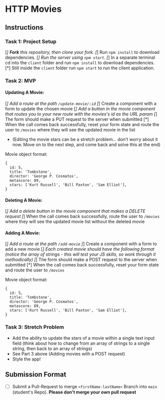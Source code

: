 # HTTP Movies

## Instructions

### Task 1: Project Setup 

[*] **Fork** this repository, then clone your fork.
[*] Run `npm install` to download dependencies.
[*] Run the server using `npm start`.
[*] In a separate terminal cd into the `client` folder and run `npm install` to download dependencies.
[*] Still inside the `client` folder run `npm start` to run the client application.

### Task 2: MVP

#### Updating A Movie:

[*] Add a route at the path `/update-movie/:id`
[*] Create a component with a form to update the chosen movie
[*] Add a button in the movie component that routes you to your new route with the movies's id as the URL param
[*] The form should make a PUT request to the server when submitted
[*] When the call comes back successfully, reset your form state and route the user to `/movies` where they will see the updated movie in the list
- (Editing the movie stars can be a stretch problem... don't worry about it now. Move on to the next step, and come back and solve this at the end)

Movie object format:

```
{
  id: 5,
  title: 'Tombstone',
  director: 'George P. Cosmatos',
  metascore: 89,
  stars: ['Kurt Russell', 'Bill Paxton', 'Sam Elliot'],
}
```

#### Deleting A Movie:

[*] Add a delete button in the movie component that makes a DELETE request
[*] When the call comes back successfully, route the user to `/movies` where they will see the updated movie list without the deleted movie

#### Adding A Movie:

[*] Add a route at the path `/add-movie`
[*] Create a component with a form to add a new movie
[*] Each created movie should have the following format (notice the array of strings - this will test your JS skills, so work through it methodically)
[*] The form should make a POST request to the server when submitted
[*] When the call comes back successfully, reset your form state and route the user to `/movies`

Movie object format:

```
{
  id: 5,
  title: 'Tombstone',
  director: 'George P. Cosmatos',
  metascore: 89,
  stars: ['Kurt Russell', 'Bill Paxton', 'Sam Elliot'],
}
```

### Task 3: Stretch Problem

- Add the ability to update the stars of a movie within a single text input field (think about how to change from an array of strings to a single string, then back to an array of strings)
- See Part 3 above (Adding movies with a POST request)
- Style the app!

## Submission Format
* [ ] Submit a Pull-Request to merge `<firstName-lastName>` Branch into `main` (student's  Repo). **Please don't merge your own pull request**
